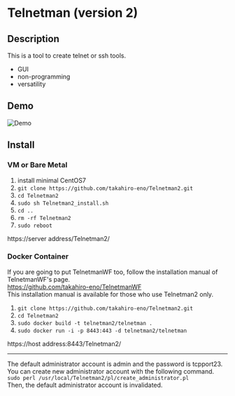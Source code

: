 Telnetman (version 2)
====

## Description
This is a tool to create telnet or ssh tools.
- GUI
- non-programming
- versatility

## Demo
![Demo](https://github.com/takahiro-eno/Telnetman2/blob/demo/Telnetman_demo.gif)

## Install
### VM or Bare Metal
1. install minimal CentOS7
1. `git clone https://github.com/takahiro-eno/Telnetman2.git`
1. `cd Telnetman2`
1. `sudo sh Telnetman2_install.sh`
1. `cd ..`
1. `rm -rf Telnetman2`
1. `sudo reboot`

https&#58;//server address/Telnetman2/  

### Docker Container
If you are going to put TelnetmanWF too, follow the installation manual of TelnetmanWF's page.  
https://github.com/takahiro-eno/TelnetmanWF  
This installation manual is available for those who use Telnetman2 only.  

1. `git clone https://github.com/takahiro-eno/Telnetman2.git`
1. `cd Telnetman2`
1. `sudo docker build -t telnetman2/telnetman .`
1. `sudo docker run -i -p 8443:443 -d telnetman2/telnetman`

https&#58;//host address:8443/Telnetman2/  

---
The default administrator account is admin and the password is tcpport23.  
You can create new administrator account with the following command.  
`sudo perl /usr/local/Telnetman2/pl/create_administrator.pl`  
Then, the default administrator account is invalidated.
